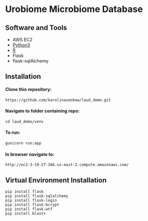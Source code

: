 # Urobiome Microbiome Database

## Software and Tools
* AWS EC2
* [Python3](https://www.python.org/downloads/)
* [R](https://www.r-project.org/)
* Flask
* flask-sqlAlchemy

## Installation

#### Clone this repository:
	https://github.com/karolinasenkow/laud_demo.git
  
#### Navigate to folder containing repo:
	cd laud_demo/venv
  
#### To run:
	gunicorn run:app
  
#### In browser navigate to:
	http://ec2-3-19-27-166.us-east-2.compute.amazonaws.com/
  
## Virtual Environment Installation
    pip install flask
    pip install flask-sqlalchemy 
    pip install flask-login
    pip install flask-bcrypt
    pip install flask-wtf
    pip install blast+
